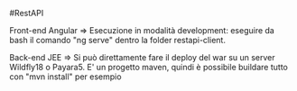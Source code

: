 #RestAPI

Front-end Angular => Esecuzione in modalità development: eseguire da bash il comando "ng serve" dentro la folder restapi-client. 
                     

Back-end JEE      => Si può direttamente fare il deploy del war su un server Wildfly18 o Payara5. 
                     E' un progetto maven, quindi è possibile buildare tutto con "mvn install" per esempio
                    